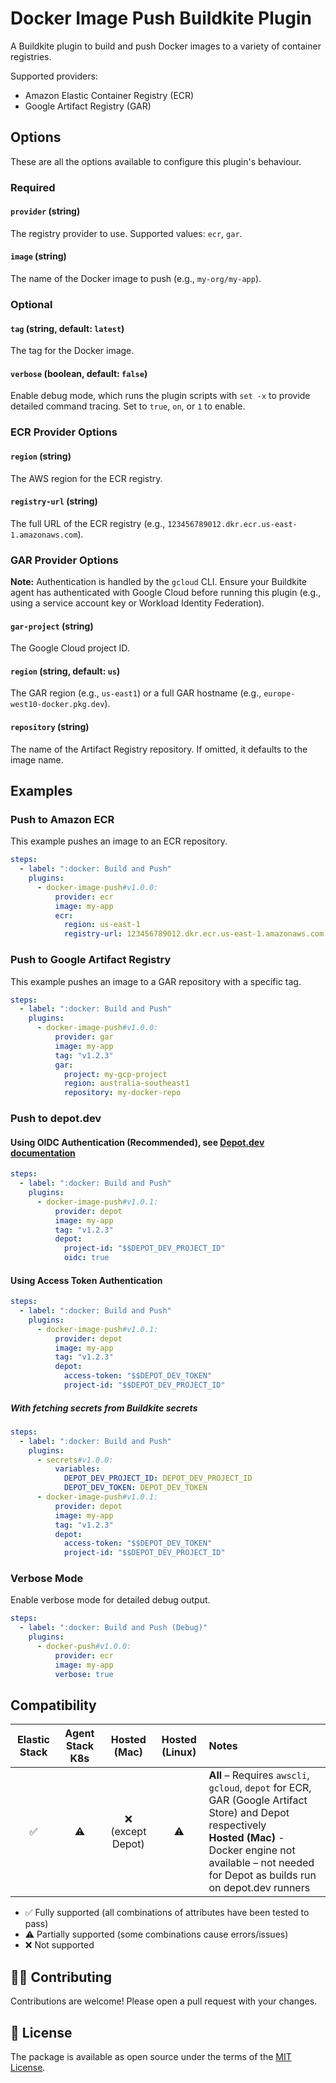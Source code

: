 # Docker Image Push Buildkite Plugin

A Buildkite plugin to build and push Docker images to a variety of container registries.

Supported providers:
- Amazon Elastic Container Registry (ECR)
- Google Artifact Registry (GAR)

## Options

These are all the options available to configure this plugin's behaviour.

### Required

#### `provider` (string)

The registry provider to use. Supported values: `ecr`, `gar`.

#### `image` (string)

The name of the Docker image to push (e.g., `my-org/my-app`).

### Optional

#### `tag` (string, default: `latest`)

The tag for the Docker image.

#### `verbose` (boolean, default: `false`)

Enable debug mode, which runs the plugin scripts with `set -x` to provide detailed command tracing. Set to `true`, `on`, or `1` to enable.

### ECR Provider Options

#### `region` (string)

The AWS region for the ECR registry.

#### `registry-url` (string)

The full URL of the ECR registry (e.g., `123456789012.dkr.ecr.us-east-1.amazonaws.com`).



### GAR Provider Options

**Note:** Authentication is handled by the `gcloud` CLI. Ensure your Buildkite agent has authenticated with Google Cloud before running this plugin (e.g., using a service account key or Workload Identity Federation).

#### `gar-project` (string)

The Google Cloud project ID.

#### `region` (string, default: `us`)

The GAR region (e.g., `us-east1`) or a full GAR hostname (e.g., `europe-west10-docker.pkg.dev`).

#### `repository` (string)

The name of the Artifact Registry repository. If omitted, it defaults to the image name.

## Examples

### Push to Amazon ECR

This example pushes an image to an ECR repository.

```yaml
steps:
  - label: ":docker: Build and Push"
    plugins:
      - docker-image-push#v1.0.0:
          provider: ecr
          image: my-app
          ecr:
            region: us-east-1
            registry-url: 123456789012.dkr.ecr.us-east-1.amazonaws.com
```

### Push to Google Artifact Registry

This example pushes an image to a GAR repository with a specific tag.

```yaml
steps:
  - label: ":docker: Build and Push"
    plugins:
      - docker-image-push#v1.0.0:
          provider: gar
          image: my-app
          tag: "v1.2.3"
          gar:
            project: my-gcp-project
            region: australia-southeast1
            repository: my-docker-repo
```

### Push to depot.dev

#### Using OIDC Authentication (Recommended), see [Depot.dev documentation](https://depot.dev/docs/cli/authentication#adding-a-trust-relationship-for-buildkite)

```yaml
steps:
  - label: ":docker: Build and Push"
    plugins:
      - docker-image-push#v1.0.1:
          provider: depot
          image: my-app
          tag: "v1.2.3"
          depot:
            project-id: "$$DEPOT_DEV_PROJECT_ID"
            oidc: true
```

#### Using Access Token Authentication

```yaml
steps:
  - label: ":docker: Build and Push"
    plugins:
      - docker-image-push#v1.0.1:
          provider: depot
          image: my-app
          tag: "v1.2.3"
          depot:
            access-token: "$$DEPOT_DEV_TOKEN"
            project-id: "$$DEPOT_DEV_PROJECT_ID"
```

##### With fetching secrets from Buildkite secrets

```yaml
steps:
  - label: ":docker: Build and Push"
    plugins:
      - secrets#v1.0.0:
          variables:
            DEPOT_DEV_PROJECT_ID: DEPOT_DEV_PROJECT_ID
            DEPOT_DEV_TOKEN: DEPOT_DEV_TOKEN
      - docker-image-push#v1.0.1:
          provider: depot
          image: my-app
          tag: "v1.2.3"
          depot:
            access-token: "$$DEPOT_DEV_TOKEN"
            project-id: "$$DEPOT_DEV_PROJECT_ID"
```

### Verbose Mode

Enable verbose mode for detailed debug output.

```yaml
steps:
  - label: ":docker: Build and Push (Debug)"
    plugins:
      - docker-push#v1.0.0:
          provider: ecr
          image: my-app
          verbose: true
```
## Compatibility

| Elastic Stack | Agent Stack K8s | Hosted (Mac) | Hosted (Linux) | Notes |
| :-----------: | :-------------: | :----: | :----: |:---- |
| ✅ |  ⚠️ | ❌ (except Depot) | ⚠️ | **All** – Requires `awscli`, `gcloud`, `depot` for ECR, GAR (Google Artifact Store) and Depot respectively<br/>**Hosted (Mac)** - Docker engine not available – not needed for Depot as builds run on depot.dev runners |

- ✅ Fully supported (all combinations of attributes have been tested to pass)
- ⚠️ Partially supported (some combinations cause errors/issues)
- ❌ Not supported

## 👩‍💻 Contributing

Contributions are welcome! Please open a pull request with your changes.

## 📜 License

The package is available as open source under the terms of the [MIT License](https://opensource.org/licenses/MIT).
